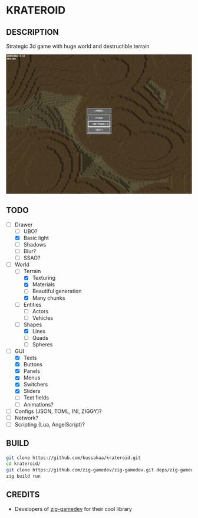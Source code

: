 # KRATEROID

## DESCRIPTION

Strategic 3d game with huge world and destructible terrain

![Главное меню](screenshot.png)

## TODO

* [ ] Drawer
  * [ ] UBO?
  * [X] Basic light
  * [ ] Shadows
  * [ ] Blur?
  * [ ] SSAO?
* [ ] World 
  * [ ] Terrain
    * [X] Texturing 
    * [X] Materials 
    * [ ] Beautiful generation
    * [X] Many chunks
  * [ ] Entities
    * [ ] Actors
    * [ ] Vehicles
  * [ ] Shapes
    * [X] Lines
    * [ ] Quads
    * [ ] Spheres
* [ ] GUI
  * [X] Texts
  * [X] Buttons
  * [X] Panels
  * [X] Menus
  * [X] Switchers
  * [X] Sliders
  * [ ] Text fields
  * [ ] Animations?
* [ ] Configs (JSON, TOML, INI, ZIGGY)?
* [ ] Network?
* [ ] Scripting (Lua, AngelScript)?

## BUILD

```bash
git clone https://github.com/kussakaa/krateroid.git
cd krateroid/
git clone https://github.com/zig-gamedev/zig-gamedev.git deps/zig-gamedev/
zig build run

```

## CREDITS
- Developers of [zig-gamedev](https://github.com/michal-z/zig-gamedev) for their cool library 
